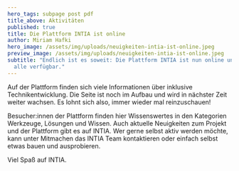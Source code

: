 ```yaml
---
hero_tags: subpage post pdf
title_above: Aktivitäten
published: true
title: Die Plattform INTIA ist online
author: Miriam Hafki
hero_image: /assets/img/uploads/neuigkeiten-intia-ist-online.jpeg
preview_image: /assets/img/uploads/neuigkeiten-intia-ist-online.jpeg
subtitle: "Endlich ist es soweit: Die Plattform INTIA ist nun online und für
  alle verfügbar."
---
```


<!--StartFragment-->

Auf der Plattform finden sich viele Informationen über inklusive Technikentwicklung. Die Seite ist noch im Aufbau und wird in nächster Zeit weiter wachsen. Es lohnt sich also, immer wieder mal reinzuschauen!

Besucher:innen der Plattform finden hier Wissenswertes in den Kategorien Werkzeuge, Lösungen und Wissen. Auch aktuelle Neuigkeiten zum Projekt und der Plattform gibt es auf INTIA. Wer gerne selbst aktiv werden möchte, kann unter Mitmachen das INTIA Team kontaktieren oder einfach selbst etwas bauen und ausprobieren.

Viel Spaß auf INTIA.

<!--EndFragment-->
